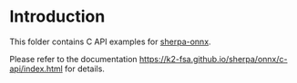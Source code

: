 # Introduction

This folder contains C API examples for [sherpa-onnx][sherpa-onnx].

Please refer to the documentation
https://k2-fsa.github.io/sherpa/onnx/c-api/index.html
for details.

[sherpa-onnx]: https://github.com/k2-fsa/sherpa-onnx
